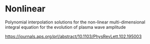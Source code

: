 # Nonlinear
Polynomial interpolation solutions for the non-linear multi-dimensional integral equation for the evolution of plasma wave amplitude

https://journals.aps.org/prl/abstract/10.1103/PhysRevLett.102.195003
